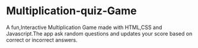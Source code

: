 # Multiplication-quiz-Game
A fun,Interactive Multiplication Game made with HTML,CSS and Javascript.The app ask random questions and updates your score based on correct or incorrect answers.
